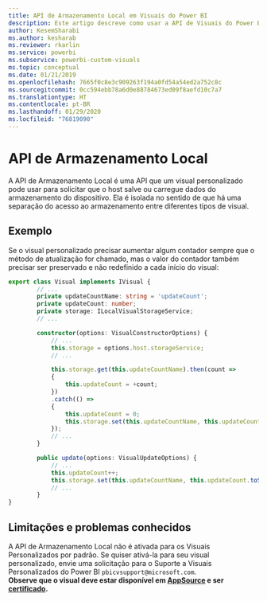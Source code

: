 ```yaml
---
title: API de Armazenamento Local em Visuais do Power BI
description: Este artigo descreve como usar a API de Visuais do Power BI para ter acesso ao armazenamento local do navegador
author: KesemSharabi
ms.author: kesharab
ms.reviewer: rkarlin
ms.service: powerbi
ms.subservice: powerbi-custom-visuals
ms.topic: conceptual
ms.date: 01/21/2019
ms.openlocfilehash: 7665f0c8e3c909263f194a0fd54a54ed2a752c8c
ms.sourcegitcommit: 0cc594ebb78a6d0e88784673ed09f8aefd10c7a7
ms.translationtype: HT
ms.contentlocale: pt-BR
ms.lasthandoff: 01/29/2020
ms.locfileid: "76819090"
---
```

# <a name="local-storage-api"></a>API de Armazenamento Local

A API de Armazenamento Local é uma API que um visual personalizado pode usar para solicitar que o host salve ou carregue dados do armazenamento do dispositivo. Ela é isolada no sentido de que há uma separação do acesso ao armazenamento entre diferentes tipos de visual.

## <a name="sample"></a>Exemplo

Se o visual personalizado precisar aumentar algum contador sempre que o método de atualização for chamado, mas o valor do contador também precisar ser preservado e não redefinido a cada início do visual:

```typescript
export class Visual implements IVisual {
        // ...
        private updateCountName: string = 'updateCount';
        private updateCount: number;
        private storage: ILocalVisualStorageService;
        // ...

        constructor(options: VisualConstructorOptions) {
            // ...
            this.storage = options.host.storageService;
            // ...

            this.storage.get(this.updateCountName).then(count =>
            {
                this.updateCount = +count;
            })
            .catch(() =>
            {
                this.updateCount = 0;
                this.storage.set(this.updateCountName, this.updateCount.toString());
            });
            // ...
        }

        public update(options: VisualUpdateOptions) {
            // ...
            this.updateCount++;
            this.storage.set(this.updateCountName, this.updateCount.toString());
            // ...
        }
}
```

## <a name="known-limitations-and-issues"></a>Limitações e problemas conhecidos

A API de Armazenamento Local não é ativada para os Visuais Personalizados por padrão. Se quiser ativá-la para seu visual personalizado, envie uma solicitação para o Suporte a Visuais Personalizados do Power BI `pbicvsupport@microsoft.com`.  
**Observe que o visual deve estar disponível em [AppSource](https://appsource.microsoft.com/en-us/marketplace/apps?product=power-bi-visuals) e ser [certificado](https://powerbi.microsoft.com/en-us/documentation/powerbi-custom-visuals-certified/).**
